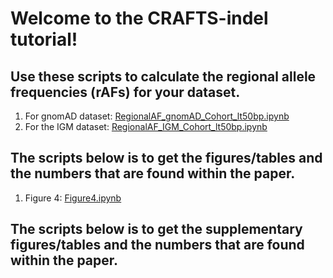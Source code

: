 # Welcome to the CRAFTS-indel tutorial! 

## Use these scripts to calculate the regional allele frequencies (rAFs) for your dataset. 
1. For gnomAD dataset: <a href="https://github.com/ColumbiaCPMG/RegionalAlleleFrequency/blob/main/RegionalAF_gnomAD_Cohort_lt50bp.ipynb" target="_blank">RegionalAF_gnomAD_Cohort_lt50bp.ipynb</a>
2. For the IGM dataset: <a href="https://github.com/ColumbiaCPMG/RegionalAlleleFrequency/blob/main/RegionalAF_IGM_Cohort_lt50bp.ipynb" target="_blank">RegionalAF_IGM_Cohort_lt50bp.ipynb</a>


## The scripts below is to get the figures/tables and the numbers that are found within the paper. 
1. Figure 4: <a href="https://github.com/ColumbiaCPMG/RegionalAlleleFrequency/blob/main/Figure4.ipynb" target="_blank">Figure4.ipynb</a>


## The scripts below is to get the supplementary figures/tables and the numbers that are found within the paper. 